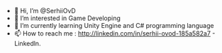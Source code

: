 - 👋 Hi, I’m @SerhiiOvD
- 👀 I’m interested in Game Developing
- 🌱 I’m currently learning Unity Engine and C# programming language 
- 📫 How to reach me : http://linkedin.com/in/serhii-ovod-185a582a7 - Linkedln.

<!---
SerhiiOvD/SerhiiOvD is a ✨ special ✨ repository because its `README.md` (this file) appears on your GitHub profile.
You can click the Preview link to take a look at your changes.
--->
